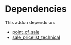 # Dependencies

This addon depends on:

- [point_of_sale](https://github.com/bringout/oca-ocb-sale/tree/3531a720906f8e17d5fa4dafe32471b2aada3721/odoo-bringout-oca-ocb-point_of_sale)
- [sale_pricelist_technical](https://github.com/bringout/oca-workflow-process)
